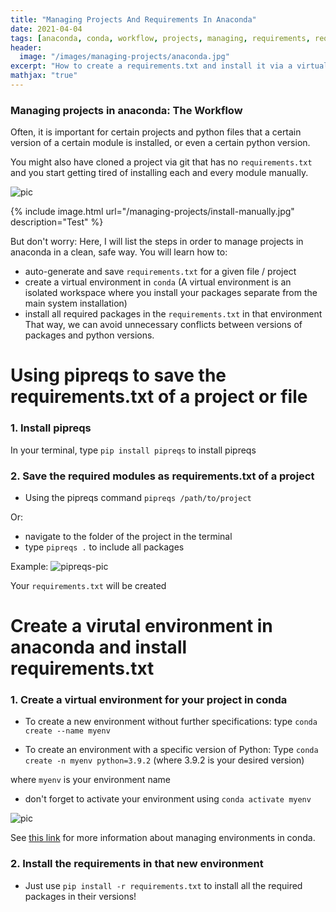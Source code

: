 ```yaml
---
title: "Managing Projects And Requirements In Anaconda"
date: 2021-04-04
tags: [anaconda, conda, workflow, projects, managing, requirements, requirements.txt]
header:
  image: "/images/managing-projects/anaconda.jpg"
excerpt: "How to create a requirements.txt and install it via a virtualenv in conda"
mathjax: "true"
---
```



### Managing projects in anaconda: The Workflow

Often, it is important for certain projects and python files that a certain version of a certain module is installed, or even a certain python version. 

You might also have cloned a project via git that has no `requirements.txt` and you start getting tired of installing each and every module manually.

<img src="{{ site.url }}{{ site.baseurl }}/images/managing-projects/install-manually.jpg" alt="pic">


{% include image.html url="/managing-projects/install-manually.jpg" description="Test" %}




But don't worry: Here, I will list the steps in order to manage projects in anaconda in a clean, safe way.
You will learn how to:
- auto-generate and save `requirements.txt` for a given file / project
- create a virtual environment in `conda`
(A virtual environment is an isolated workspace where you install your packages separate from the main system installation)
- install all required packages in the `requirements.txt` in that environment
That way, we can avoid unnecessary conflicts between versions of packages and python versions. 

# Using pipreqs to save the requirements.txt of a project or file
### 1. Install pipreqs
In your terminal, type `pip install pipreqs` to install pipreqs

### 2. Save the required modules as requirements.txt of a project
- Using the pipreqs command `pipreqs /path/to/project`

Or:
- navigate to the folder of the project in the terminal
- type `pipreqs .` to include all packages

Example:
<img src="{{ site.url }}{{ site.baseurl }}/images/managing-projects/pipreqs.jpg" alt="pipreqs-pic">


Your `requirements.txt` will be created

# Create a virutal environment in anaconda and install requirements.txt
### 1. Create a virtual environment for your project in conda
* To create a new environment without further specifications:
    type `conda create --name myenv`

* To create an environment with a specific version of Python:
    Type `conda create -n myenv python=3.9.2` (where 3.9.2 is your desired version)

where `myenv` is your environment name

* don't forget to activate your environment using `conda activate myenv`

<img src="{{ site.url }}{{ site.baseurl }}/images/managing-projects/conda-create.jpg" alt="pic">


See [this link](https://docs.conda.io/projects/conda/en/latest/user-guide/tasks/manage-environments.html) for more information about managing environments in conda.

### 2. Install the requirements in that new environment

* Just use `pip install -r requirements.txt` to install all the required packages in their versions!